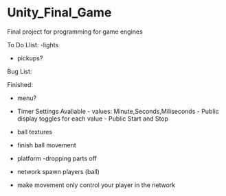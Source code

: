 Unity_Final_Game
================

Final project for programming for game engines


To Do Llist:
  -lights
- pickups?


Bug List:



Finished:
- menu?

- Timer
    Settings Avaliable
      - values: Minute,Seconds,Miliseconds
      - Public display toggles for each value
      - Public Start and Stop
- ball textures
- finish ball movement
- platform
  -dropping parts off
- network spawn players (ball)
- make movement only control your player in the network
